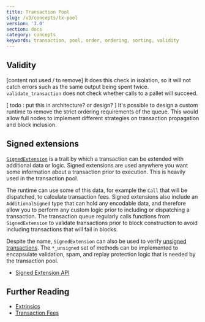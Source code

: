 ```yaml
---
title: Transaction Pool
slug: /v3/concepts/tx-pool
version: '3.0'
section: docs
category: concepts
keywords: transaction, pool, order, ordering, sorting, validity
---
```


## Validity 
[content not used / to remove] 
It does this check in isolation, so it will not catch errors such as the same output being spent twice.
`validate_transaction` does not check whether calls to a pallet will succeed.

[ todo : put this in architecture? or design? ]
It's possible to design a custom runtime to remove the strict ordering requirements of the queue.
This would allow full nodes to implement different strategies on transaction propagation and block inclusion.

## Signed extensions

[`SignedExtension`](/rustdocs/latest/sp_runtime/traits/trait.SignedExtension.html) is a trait by which a transaction can be extended with additional data or logic.
Signed extensions are used anywhere you want some information about a transaction prior to execution.
This is heavily used in the transaction pool.

The runtime can use some of this data, for example the `Call` that will be dispatched, to calculate transaction fees.
Signed extensions also include an `AdditionalSigned` type that can hold any encodable data, and therefore allow you to perform any custom logic prior to including or dispatching a transaction.
The transaction queue regularly calls functions from `SignedExtension` to validate transactions prior to block construction to avoid including transactions that will fail in blocks.

Despite the name, `SignedExtension` can also be used to verify [unsigned transactions](/v3/concepts/extrinsics#unsigned-transactions).
The `*_unsigned` set of methods can be implemented to encapsulate validation, spam, and replay protection logic that is needed by the transaction pool.

- [Signed Extension API](/rustdocs/latest/sp_runtime/traits/trait.SignedExtension.html)

## Further Reading

- [Extrinsics](/v3/concepts/extrinsics)
- [Transaction Fees](/v3/runtime/weights-and-fees)
